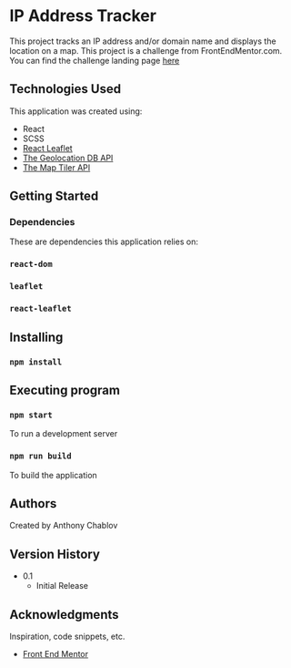 # IP Address Tracker

This project tracks an IP address and/or domain name and displays the location on a map. 
This project is a challenge from FrontEndMentor.com.  You can find the challenge landing page [here](https://www.frontendmentor.io/challenges/ip-address-tracker-I8-0yYAH0/hub/ip-address-tracker-9Fh_sFdJgi
)
## Technologies Used
 
This application was created using: 
- React 
- SCSS 
- [React Leaflet](https://react-leaflet.js.org/)
- [The Geolocation DB API](https://geolocation-db.com/documentation)
- [The Map Tiler API](https://docs.maptiler.com/cloud/api/maps/)

## Getting Started
### Dependencies
These are dependencies this application relies on:
### `react-dom`
### `leaflet`
### `react-leaflet`

## Installing
### `npm install`


## Executing program
### `npm start` 
To run a development server
### `npm run build`
To build the application

## Authors

Created by Anthony Chablov

## Version History
* 0.1
    * Initial Release
    
## Acknowledgments
Inspiration, code snippets, etc.
* [Front End Mentor](https://www.frontendmentor.io/home)
